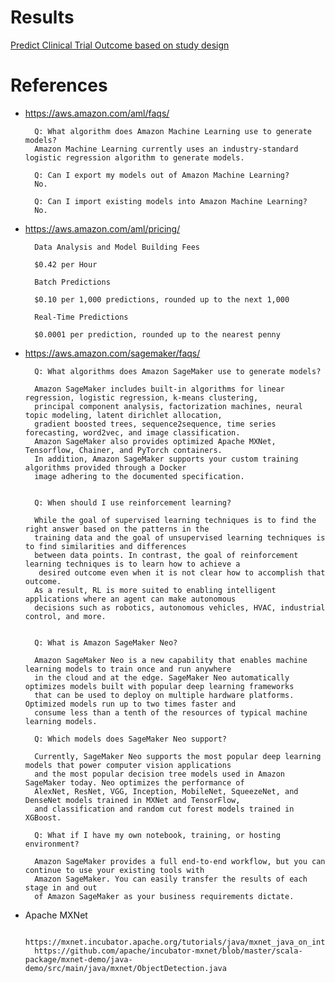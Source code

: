 # Results
[Predict Clinical Trial Outcome based on study design](screenshots/VaidhyaMegha-ML-1-v1.jpg)

# References
- https://aws.amazon.com/aml/faqs/
    

        Q: What algorithm does Amazon Machine Learning use to generate models?
        Amazon Machine Learning currently uses an industry-standard logistic regression algorithm to generate models.

        Q: Can I export my models out of Amazon Machine Learning?
        No.
         
        Q: Can I import existing models into Amazon Machine Learning?
        No.
        
- https://aws.amazon.com/aml/pricing/

        
        Data Analysis and Model Building Fees
        
        $0.42 per Hour
        
        Batch Predictions
        
        $0.10 per 1,000 predictions, rounded up to the next 1,000
        
        Real-Time Predictions
        
        $0.0001 per prediction, rounded up to the nearest penny
        
        
- https://aws.amazon.com/sagemaker/faqs/
        
        
        Q: What algorithms does Amazon SageMaker use to generate models?
        
        Amazon SageMaker includes built-in algorithms for linear regression, logistic regression, k-means clustering, 
        principal component analysis, factorization machines, neural topic modeling, latent dirichlet allocation, 
        gradient boosted trees, sequence2sequence, time series forecasting, word2vec, and image classification.
        Amazon SageMaker also provides optimized Apache MXNet, Tensorflow, Chainer, and PyTorch containers. 
        In addition, Amazon SageMaker supports your custom training algorithms provided through a Docker 
        image adhering to the documented specification.
        

        Q: When should I use reinforcement learning?
        
        While the goal of supervised learning techniques is to find the right answer based on the patterns in the
        training data and the goal of unsupervised learning techniques is to find similarities and differences 
        between data points. In contrast, the goal of reinforcement learning techniques is to learn how to achieve a
         desired outcome even when it is not clear how to accomplish that outcome. 
        As a result, RL is more suited to enabling intelligent applications where an agent can make autonomous 
        decisions such as robotics, autonomous vehicles, HVAC, industrial control, and more.
        
        
        Q: What is Amazon SageMaker Neo?
        
        Amazon SageMaker Neo is a new capability that enables machine learning models to train once and run anywhere 
        in the cloud and at the edge. SageMaker Neo automatically optimizes models built with popular deep learning frameworks 
        that can be used to deploy on multiple hardware platforms. Optimized models run up to two times faster and 
        consume less than a tenth of the resources of typical machine learning models.
        
        Q: Which models does SageMaker Neo support?
        
        Currently, SageMaker Neo supports the most popular deep learning models that power computer vision applications 
        and the most popular decision tree models used in Amazon SageMaker today. Neo optimizes the performance of 
        AlexNet, ResNet, VGG, Inception, MobileNet, SqueezeNet, and DenseNet models trained in MXNet and TensorFlow,
        and classification and random cut forest models trained in XGBoost.
        
        Q: What if I have my own notebook, training, or hosting environment?
        
        Amazon SageMaker provides a full end-to-end workflow, but you can continue to use your existing tools with
        Amazon SageMaker. You can easily transfer the results of each stage in and out 
        of Amazon SageMaker as your business requirements dictate.
        
- Apache MXNet
        
        
        https://mxnet.incubator.apache.org/tutorials/java/mxnet_java_on_intellij.html
        https://github.com/apache/incubator-mxnet/blob/master/scala-package/mxnet-demo/java-demo/src/main/java/mxnet/ObjectDetection.java